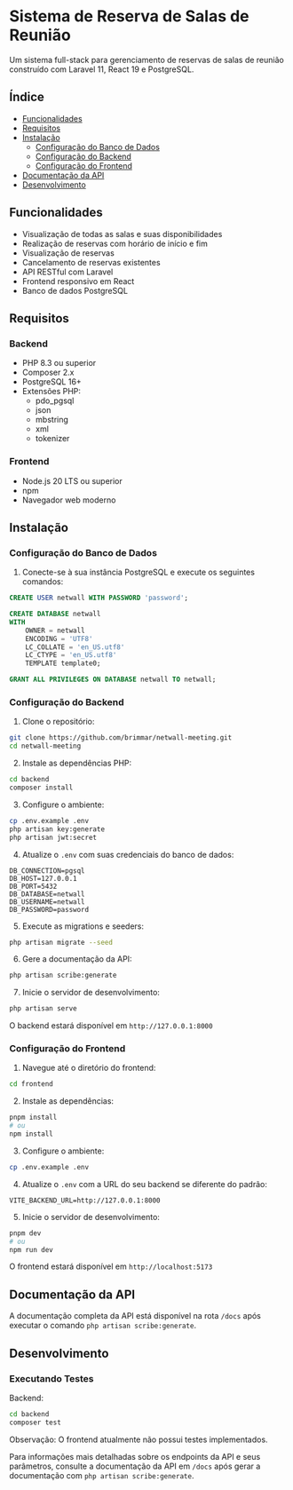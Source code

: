 # Sistema de Reserva de Salas de Reunião

Um sistema full-stack para gerenciamento de reservas de salas de reunião construído com Laravel 11, React 19 e PostgreSQL.

## Índice
- [Funcionalidades](#funcionalidades)
- [Requisitos](#requisitos)
- [Instalação](#instalação)
  - [Configuração do Banco de Dados](#configuração-do-banco-de-dados)
  - [Configuração do Backend](#configuração-do-backend)
  - [Configuração do Frontend](#configuração-do-frontend)
- [Documentação da API](#documentação-da-api)
- [Desenvolvimento](#desenvolvimento)

## Funcionalidades

- Visualização de todas as salas e suas disponibilidades
- Realização de reservas com horário de início e fim
- Visualização de reservas
- Cancelamento de reservas existentes
- API RESTful com Laravel
- Frontend responsivo em React
- Banco de dados PostgreSQL

## Requisitos

### Backend
- PHP 8.3 ou superior
- Composer 2.x
- PostgreSQL 16+
- Extensões PHP:
  - pdo_pgsql
  - json
  - mbstring
  - xml
  - tokenizer

### Frontend
- Node.js 20 LTS ou superior
- npm
- Navegador web moderno

## Instalação

### Configuração do Banco de Dados

1. Conecte-se à sua instância PostgreSQL e execute os seguintes comandos:

```sql
CREATE USER netwall WITH PASSWORD 'password';

CREATE DATABASE netwall 
WITH 
    OWNER = netwall 
    ENCODING = 'UTF8' 
    LC_COLLATE = 'en_US.utf8' 
    LC_CTYPE = 'en_US.utf8' 
    TEMPLATE template0;

GRANT ALL PRIVILEGES ON DATABASE netwall TO netwall;
```

### Configuração do Backend

1. Clone o repositório:
```bash
git clone https://github.com/brimmar/netwall-meeting.git
cd netwall-meeting
```

2. Instale as dependências PHP:
```bash
cd backend
composer install
```

3. Configure o ambiente:
```bash
cp .env.example .env
php artisan key:generate
php artisan jwt:secret
```

4. Atualize o `.env` com suas credenciais do banco de dados:
```env
DB_CONNECTION=pgsql
DB_HOST=127.0.0.1
DB_PORT=5432
DB_DATABASE=netwall
DB_USERNAME=netwall
DB_PASSWORD=password
```

5. Execute as migrations e seeders:
```bash
php artisan migrate --seed
```

6. Gere a documentação da API:
```bash
php artisan scribe:generate
```

7. Inicie o servidor de desenvolvimento:
```bash
php artisan serve
```

O backend estará disponível em `http://127.0.0.1:8000`

### Configuração do Frontend

1. Navegue até o diretório do frontend:
```bash
cd frontend
```

2. Instale as dependências:
```bash
pnpm install
# ou
npm install
```

3. Configure o ambiente:
```bash
cp .env.example .env
```

4. Atualize o `.env` com a URL do seu backend se diferente do padrão:
```env
VITE_BACKEND_URL=http://127.0.0.1:8000
```

5. Inicie o servidor de desenvolvimento:
```bash
pnpm dev
# ou
npm run dev
```

O frontend estará disponível em `http://localhost:5173`

## Documentação da API

A documentação completa da API está disponível na rota `/docs` após executar o comando `php artisan scribe:generate`.

## Desenvolvimento

### Executando Testes

Backend:
```bash
cd backend
composer test
```

Observação: O frontend atualmente não possui testes implementados.

Para informações mais detalhadas sobre os endpoints da API e seus parâmetros, consulte a documentação da API em `/docs` após gerar a documentação com `php artisan scribe:generate`.
